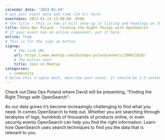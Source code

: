 ```yaml
---
calendar_date: '2023-01-24'
# put your event date and time (24 hr) here:
eventdate: 2023-01-24 13:00:00 -0500
# the title - this is how it will show up in listing and headings on the site:
title: Data Ops Poland - Finding the Right Things with OpenSearch
# if your event has an online component, put it here:
online: True
# This is for the sign up button
signup:
    # the link URL
    url: https://www.meetup.com/dataops-poland/events/290421010/
    # the button text
    title: Join on Meetup
categories:
  - community
# below this tripple dash, describe your event. It should be 1-3 sentences
---
```


Check out Data Ops Poland where David will be presenting, "Finding the Right Things with OpenSearch": 

As our data grows it’s become increasingly challenging to find what you need. In comes OpenSearch to help out. Whether you are searching through terabytes of logs, hundreds of thousands of products online, or even security events OpenSearch can help you find the right information. Learn how OpenSearch uses search techniques to find you the data that is relevant to you.